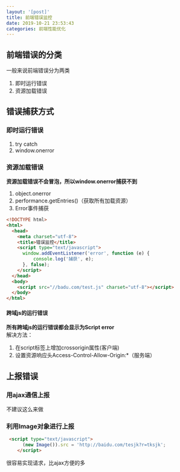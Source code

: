 ```yaml
---
layout: '[post]'
title: 前端错误监控
date: 2019-10-21 23:53:43
categories: 前端性能优化
---
```

## 前端错误的分类
一般来说前端错误分为两类
1. 即时运行错误
2. 资源加载错误

<!-- more -->
## 错误捕获方式
### 即时运行错误
1. try catch
2. window.onerror

### 资源加载错误

**资源加载错误不会冒泡，所以window.onerror捕获不到**
1. object.onerror
2. performance.getEntries()（获取所有加载资源）
3. Error事件捕获
```html
<!DOCTYPE html>
<html>
  <head>
    <meta charset="utf-8">
    <title>错误监控</title>
    <script type="text/javascript">
      window.addEventListener('error', function (e) {
          console.log('捕获', e);
      }, false);
    </script>
  </head>
  <body>
    <script src="//badu.com/test.js" charset="utf-8"></script>
  </body>
</html>

```

#### 跨域js的运行错误
**所有跨域js的运行错误都会显示为Script error**  
解决方法：
1. 在script标签上增加crossorigin属性(客户端)
2. 设置资源响应头Access-Control-Allow-Origin:*（服务端）

## 上报错误
### 用ajax通信上报
不建议这么来做
### 利用Image对象进行上报

```html
 <script type="text/javascript">
      (new Image()).src = 'http://baidu.com/tesjk?r=tksjk';
    </script>
```
很容易实现请求，比ajax方便的多

